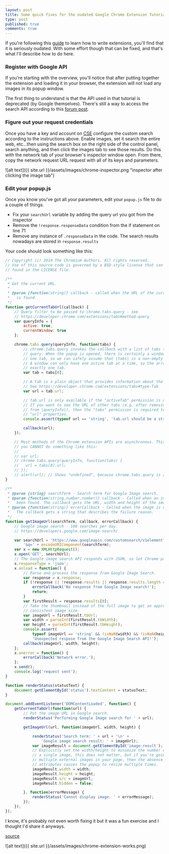 ```yaml
---
layout: post
title: Some quick fixes for the oudated Google Chrome Extension Tutorial
type: post
published: true
comments: true
---
```


If you're following this [guide](https://developer.chrome.com/extensions/getstarted)
to learn how to write extensions, you'll find that it is seriously
oudated. With some effort though that can be fixed, and that's what I'll
describe how to do here.

### Register with Google API

If you're starting with the overview, you'll notice that after putting
together the extension and loading it in your browser, the extension
will not load any images in its popup window.

The first thing to understand is that the API used in that tutorial is
deprecated (by Google themselves). There's still a way to access the
search API according to this
[forum post](https://stackoverflow.com/questions/4082966/what-are-the-alternatives-now-that-the-google-web-search-api-has-been-deprecated).

### Figure out your request credentials
Once you have a key and account on [CSE](https://cse.google.com)
configure the custom search according to the instructions above. Enable
images, set it search the entire web, etc...then using the search box on
the right side of the control panel, search anything, and then click the
images tab to see those results. Do this with the network tab of your
browser's inspector window open. From there, copy the network request
URL request with all of its keys and parameters.

![alt text]({{ site.url }}/assets/images/chrome-inspector.png "inspector after clicking
the image tab")

### Edit your popup.js
Once you know you've got all your parameters, edit your `popup.js` file
to do a couple of things.
* Fix your `searchUrl` variable by adding the query url you got from
the inspector
* Remove the `!response.responseData` condition from the if statement on
line 71
* Remove any instance of `.responseData` in the code. The search results
nowadays are stored in `response.results`

Your code should look something like this:
```js
// Copyright (c) 2014 The Chromium Authors. All rights reserved.
// Use of this source code is governed by a BSD-style license that can be
// found in the LICENSE file.

/**
 * Get the current URL.
 *
 * @param {function(string)} callback - called when the URL of the current tab
 *   is found.
 */
function getCurrentTabUrl(callback) {
    // Query filter to be passed to chrome.tabs.query - see
    // https://developer.chrome.com/extensions/tabs#method-query
    var queryInfo = {
        active: true,
        currentWindow: true
    };

    chrome.tabs.query(queryInfo, function(tabs) {
        // chrome.tabs.query invokes the callback with a list of tabs that match the
        // query. When the popup is opened, there is certainly a window and at least
        // one tab, so we can safely assume that |tabs| is a non-empty array.
        // A window can only have one active tab at a time, so the array consists of
        // exactly one tab.
        var tab = tabs[0];

        // A tab is a plain object that provides information about the tab.
        // See https://developer.chrome.com/extensions/tabs#type-Tab
        var url = tab.url;

        // tab.url is only available if the "activeTab" permission is declared.
        // If you want to see the URL of other tabs (e.g. after removing active:true
        // from |queryInfo|), then the "tabs" permission is required to see their
        // "url" properties.
        console.assert(typeof url == 'string', 'tab.url should be a string');

        callback(url);
    });

    // Most methods of the Chrome extension APIs are asynchronous. This means that
    // you CANNOT do something like this:
    //
    // var url;
    // chrome.tabs.query(queryInfo, function(tabs) {
    //   url = tabs[0].url;
    // });
    // alert(url); // Shows "undefined", because chrome.tabs.query is async.
}

/**
 * @param {string} searchTerm - Search term for Google Image search.
 * @param {function(string,number,number)} callback - Called when an image has
 *   been found. The callback gets the URL, width and height of the image.
 * @param {function(string)} errorCallback - Called when the image is not found.
 *   The callback gets a string that describes the failure reason.
 */
function getImageUrl(searchTerm, callback, errorCallback) {
    // Google image search - 100 searches per day.
    // https://developers.google.com/image-search/

    var searchUrl = 'https://www.googleapis.com/customsearch/v1element?key=KEYGOESHERE&num=20&hl=en&sig=SIGGOESHERE&searchtype=image&cx=CXGOESHERE&cse_tok=TOKENGOESHERE' +
        '&q=' + encodeURIComponent(searchTerm);
    var x = new XMLHttpRequest();
    x.open('GET', searchUrl);
    // The Google image search API responds with JSON, so let Chrome parse it.
    x.responseType = 'json';
    x.onload = function() {
        // Parse and process the response from Google Image Search.
        var response = x.response;
        if (!response || !response.results || response.results.length === 0) {
            errorCallback('No response from Google Image search!');
            return;
        }
        var firstResult = response.results[0];
        // Take the thumbnail instead of the full image to get an approximately
        // consistent image size.
        var imageUrl = firstResult.tbUrl;
        var width = parseInt(firstResult.tbWidth);
        var height = parseInt(firstResult.tbHeight);
        console.assert(
            typeof imageUrl == 'string' && !isNaN(width) && !isNaN(height),
            'Unexpected respose from the Google Image Search API!');
        callback(imageUrl, width, height);
    };
    x.onerror = function() {
        errorCallback('Network error.');
    };
    x.send();
    console.log('request sent');
}

function renderStatus(statusText) {
    document.getElementById('status').textContent = statusText;
}

document.addEventListener('DOMContentLoaded', function() {
    getCurrentTabUrl(function(url) {
        // Put the image URL in Google search.
        renderStatus('Performing Google Image search for ' + url);

        getImageUrl(url, function(imageUrl, width, height) {

            renderStatus('Search term: ' + url + '\n' +
                'Google image search result: ' + imageUrl);
            var imageResult = document.getElementById('image-result');
            // Explicitly set the width/height to minimize the number of reflows. For
            // a single image, this does not matter, but if you're going to embed
            // multiple external images in your page, then the absence of width/height
            // attributes causes the popup to resize multiple times.
            imageResult.width = width;
            imageResult.height = height;
            imageResult.src = imageUrl;
            imageResult.hidden = false;

        }, function(errorMessage) {
            renderStatus('Cannot display image. ' + errorMessage);
        });
    });
});
```

I know, it's probably not even worth fixing it but it was a fun exercise
 and I thought I'd share it anyways.
 
 [source](https://github.com/heyoni/chrome-extension-tutorial)

 ![alt text]({{ site.url }}/assets/images/chrome-extension-works.png)
